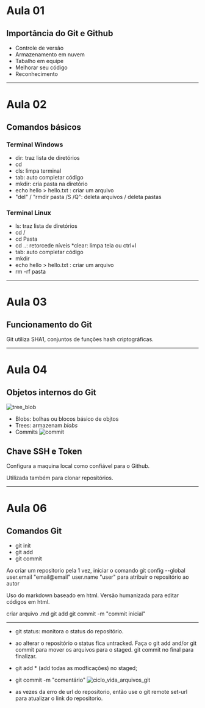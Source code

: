 # Aula 01
## Importância do Git e Github
* Controle de versão
* Armazenamento em nuvem
* Tabalho em equipe
* Melhorar seu código
* Reconhecimento
---
# Aula 02
## Comandos básicos
### Terminal Windows
* dir: traz lista de diretórios
* cd
* cls: limpa terminal
* tab: auto completar código
* mkdir: cria pasta na diretório
* echo hello > hello.txt : criar um arquivo
* "del" / "rmdir pasta /S /Q": deleta arquivos / deleta pastas


### Terminal Linux
* ls: traz lista de diretórios
* cd /
* cd Pasta
* cd ..: retorcede níveis 
*clear: limpa tela ou ctrl+l
* tab: auto completar código
* mkdir
* echo hello > hello.txt : criar um arquivo
* rm -rf pasta
---
# Aula 03
## Funcionamento do Git
Git utiliza SHA1, conjuntos de funções hash criptográficas.

---
# Aula 04
## Objetos internos do Git
![tree_blob](https://user-images.githubusercontent.com/67171075/172020109-dcdf7ec8-e5c1-48e2-8b1d-7c95a363f7fe.png)
* Blobs: bolhas ou blocos básico de objtos
* Trees: armazenam _blobs_
* Commits
![commit](https://user-images.githubusercontent.com/67171075/172020209-86e86671-fa38-4982-828b-6c2734b8bad4.png)

## Chave SSH e Token
Configura a maquina local como confiável para o Github.

Utilizada também para clonar repositórios.

---
# Aula 06
## Comandos Git
* git init
* git add
* git commit

Ao criar um repositorio pela 1 vez, iniciar o comando git config --global user.email "email@email"
user.name "user" para atribuir o repositório ao autor

Uso do markdown baseado em html. Versão humanizada para editar códigos em html.

criar arquivo .md
git add
git commit -m "commit inicial"

---

* git status: monitora o status do repositório.
* ao alterar o repositório o status fica untracked. Faça o git add and/or git commit para mover os arquivos para o staged. git commit no final para finalizar.

* git add * (add todas as modficações) no staged;
* git commit -m "comentário"
![ciclo_vida_arquivos_git](https://user-images.githubusercontent.com/67171075/172020838-816e9ac3-74d2-4f26-a086-bcc7731c25e9.png)

* as vezes da erro de url do repositorio, então use o git remote set-url para atualizar o link do repositorio.


